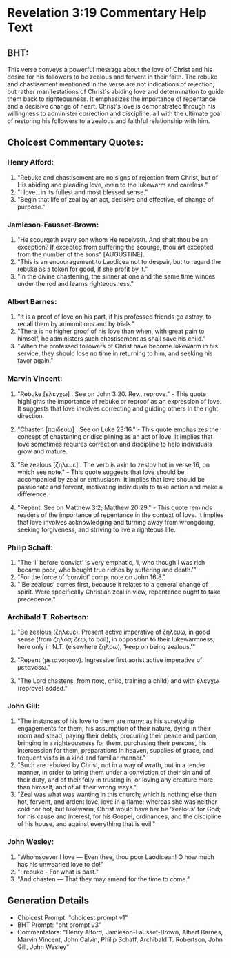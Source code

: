 # Revelation 3:19 Commentary Help Text

## BHT:
This verse conveys a powerful message about the love of Christ and his desire for his followers to be zealous and fervent in their faith. The rebuke and chastisement mentioned in the verse are not indications of rejection, but rather manifestations of Christ's abiding love and determination to guide them back to righteousness. It emphasizes the importance of repentance and a decisive change of heart. Christ's love is demonstrated through his willingness to administer correction and discipline, all with the ultimate goal of restoring his followers to a zealous and faithful relationship with him.

## Choicest Commentary Quotes:
### Henry Alford:
1. "Rebuke and chastisement are no signs of rejection from Christ, but of His abiding and pleading love, even to the lukewarm and careless."
2. "I love...in its fullest and most blessed sense."
3. "Begin that life of zeal by an act, decisive and effective, of change of purpose."

### Jamieson-Fausset-Brown:
1. "He scourgeth every son whom He receiveth. And shalt thou be an exception? If excepted from suffering the scourge, thou art excepted from the number of the sons" [AUGUSTINE].
2. "This is an encouragement to Laodicea not to despair, but to regard the rebuke as a token for good, if she profit by it."
3. "In the divine chastening, the sinner at one and the same time winces under the rod and learns righteousness."

### Albert Barnes:
1. "It is a proof of love on his part, if his professed friends go astray, to recall them by admonitions and by trials."
2. "There is no higher proof of his love than when, with great pain to himself, he administers such chastisement as shall save his child."
3. "When the professed followers of Christ have become lukewarm in his service, they should lose no time in returning to him, and seeking his favor again."

### Marvin Vincent:
1. "Rebuke [ελεγχω] . See on John 3:20. Rev., reprove." - This quote highlights the importance of rebuke or reproof as an expression of love. It suggests that love involves correcting and guiding others in the right direction.

2. "Chasten [παιδευω] . See on Luke 23:16." - This quote emphasizes the concept of chastening or disciplining as an act of love. It implies that love sometimes requires correction and discipline to help individuals grow and mature.

3. "Be zealous [ζηλευε] . The verb is akin to zestov hot in verse 16, on which see note." - This quote suggests that love should be accompanied by zeal or enthusiasm. It implies that love should be passionate and fervent, motivating individuals to take action and make a difference.

4. "Repent. See on Matthew 3:2; Matthew 20:29." - This quote reminds readers of the importance of repentance in the context of love. It implies that love involves acknowledging and turning away from wrongdoing, seeking forgiveness, and striving to live a righteous life.

### Philip Schaff:
1. "The ‘I’ before ‘convict’ is very emphatic, ‘I, who though I was rich became poor, who bought true riches by suffering and death.’" 
2. "For the force of ‘convict’ comp. note on John 16:8." 
3. "‘Be zealous’ comes first, because it relates to a general change of spirit. Were specifically Christian zeal in view, repentance ought to take precedence."

### Archibald T. Robertson:
1. "Be zealous (ζηλευε). Present active imperative of ζηλευω, in good sense (from ζηλοσ, ζεω, to boil), in opposition to their lukewarmness, here only in N.T. (elsewhere ζηλοω), 'keep on being zealous.'"

2. "Repent (μετανοησον). Ingressive first aorist active imperative of μετανοεω."

3. "The Lord chastens, from παις, child, training a child) and with ελεγχω (reprove) added."

### John Gill:
1. "The instances of his love to them are many; as his suretyship engagements for them, his assumption of their nature, dying in their room and stead, paying their debts, procuring their peace and pardon, bringing in a righteousness for them, purchasing their persons, his intercession for them, preparations in heaven, supplies of grace, and frequent visits in a kind and familiar manner."
2. "Such are rebuked by Christ, not in a way of wrath, but in a tender manner, in order to bring them under a conviction of their sin and of their duty, and of their folly in trusting in, or loving any creature more than himself, and of all their wrong ways."
3. "Zeal was what was wanting in this church; which is nothing else than hot, fervent, and ardent love, love in a flame; whereas she was neither cold nor hot, but lukewarm, Christ would have her be 'zealous' for God; for his cause and interest, for his Gospel, ordinances, and the discipline of his house, and against everything that is evil."

### John Wesley:
1. "Whomsoever I love — Even thee, thou poor Laodicean! O how much has his unwearied love to do!" 
2. "I rebuke - For what is past." 
3. "And chasten — That they may amend for the time to come."


## Generation Details
- Choicest Prompt: "choicest prompt v1"
- BHT Prompt: "bht prompt v3"
- Commentators: "Henry Alford, Jamieson-Fausset-Brown, Albert Barnes, Marvin Vincent, John Calvin, Philip Schaff, Archibald T. Robertson, John Gill, John Wesley"
